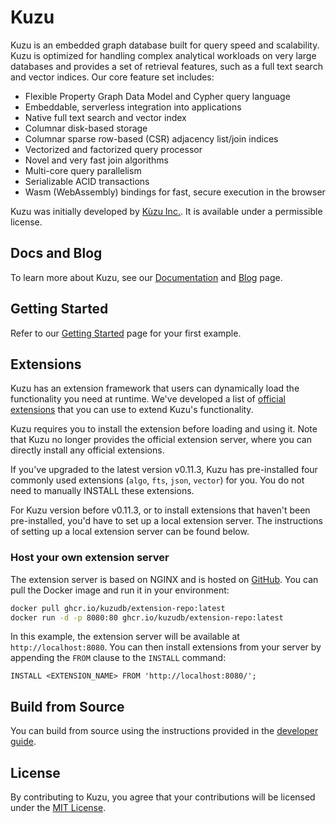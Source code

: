 # Kuzu
Kuzu is an embedded graph database built for query speed and scalability. Kuzu is optimized for handling complex analytical workloads 
on very large databases and provides a set of retrieval features, such as a full text search and vector indices. Our core feature set includes:

- Flexible Property Graph Data Model and Cypher query language
- Embeddable, serverless integration into applications
- Native full text search and vector index
- Columnar disk-based storage
- Columnar sparse row-based (CSR) adjacency list/join indices
- Vectorized and factorized query processor
- Novel and very fast join algorithms
- Multi-core query parallelism
- Serializable ACID transactions
- Wasm (WebAssembly) bindings for fast, secure execution in the browser

Kuzu was initially developed by [Kùzu Inc.](https://kuzudb.github.io/). It is available under a permissible license.

## Docs and Blog

To learn more about Kuzu, see our [Documentation](https://kuzudb.github.io/docs) and [Blog](https://kuzudb.github.io/blog) page.

## Getting Started

Refer to our [Getting Started](https://kuzudb.github.io/docs/get-started/) page for your first example.

## Extensions
Kuzu has an extension framework that users can dynamically load the functionality you need at runtime.
We've developed a list of [official extensions](https://kuzudb.github.io/docs/extensions/#available-extensions) that you can use to extend Kuzu's functionality.

Kuzu requires you to install the extension before loading and using it.
Note that Kuzu no longer provides the official extension server, where you can directly install any official extensions.

If you've upgraded to the latest version v0.11.3, Kuzu has pre-installed four commonly used extensions (`algo`, `fts`, `json`, `vector`) for you.
You do not need to manually INSTALL these extensions.

For Kuzu version before v0.11.3, or to install extensions that haven't been pre-installed, you'd have to set up a local extension server.
The instructions of setting up a local extension server can be found below.

### Host your own extension server

The extension server is based on NGINX and is hosted on [GitHub](https://ghcr.io/kuzudb/extension-repo). You can pull the Docker image and run it in your environment:

```bash
docker pull ghcr.io/kuzudb/extension-repo:latest
docker run -d -p 8080:80 ghcr.io/kuzudb/extension-repo:latest
```

In this example, the extension server will be available at `http://localhost:8080`. You can then install extensions from your server by appending the `FROM` clause to the `INSTALL` command:

```cypher
INSTALL <EXTENSION_NAME> FROM 'http://localhost:8080/';
```

## Build from Source

You can build from source using the instructions provided in the [developer guide](https://kuzudb.github.io/docs/developer-guide).

## License
By contributing to Kuzu, you agree that your contributions will be licensed under the [MIT License](LICENSE).
